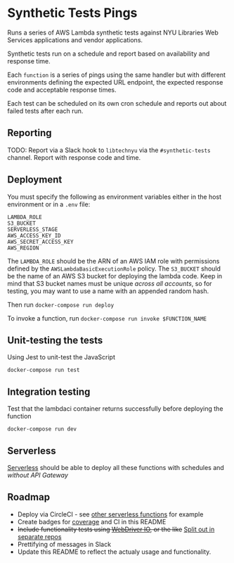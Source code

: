 # Synthetic Tests Pings

Runs a series of AWS Lambda synthetic tests against NYU Libraries Web Services applications and vendor applications.

Synthetic tests run on a schedule and report based on availability and response time.

Each `function` is a series of pings using the same handler but with different environments defining the expected URL endpoint, the expected response code and acceptable response times.

Each test can be scheduled on its own cron schedule and reports out about failed tests after each run.

## Reporting

TODO: Report via a Slack hook to `libtechnyu` via the `#synthetic-tests` channel. Report with response code and time.

## Deployment

You must specify the following as environment variables either in the host environment or in a `.env` file:

```
LAMBDA_ROLE
S3_BUCKET
SERVERLESS_STAGE
AWS_ACCESS_KEY_ID
AWS_SECRET_ACCESS_KEY
AWS_REGION
```

The `LAMBDA_ROLE` should be the ARN of an AWS IAM role with permissions defined by the `AWSLambdaBasicExecutionRole` policy. The `S3_BUCKET` should be the name of an AWS S3 bucket for deploying the lambda code. Keep in mind that S3 bucket names must be unique _across all accounts_, so for testing, you may want to use a name with an appended random hash.

Then run `docker-compose run deploy`

To invoke a function, run `docker-compose run invoke $FUNCTION_NAME`

## Unit-testing the tests

Using Jest to unit-test the JavaScript

```
docker-compose run test
```

## Integration testing

Test that the lambdaci container returns successfully before deploying the function

```
docker-compose run dev
```

## Serverless

[Serverless](https://github.com/serverless/serverless) should be able to deploy all these functions with schedules and _without API Gateway_

## Roadmap

- Deploy via CircleCI - see [other serverless functions](https://github.com/NYULibraries/bobcat-linker/blob/master/.circleci/config.yml) for example
- Create badges for [coverage](https://www.npmjs.com/package/jest-coverage-badges) and CI in this README
- ~~Include functionality tests using [WebDriver IO](https://webdriver.io/), or the like~~ [Split out in separate repos](https://github.com/NYULibraries/synthetic-tests-e2e)
- Prettifying of messages in Slack
- Update this README to reflect the actualy usage and functionality.
